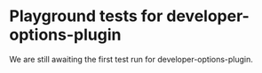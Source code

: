# Playground tests for developer-options-plugin
We are still awaiting the first test run for developer-options-plugin.

